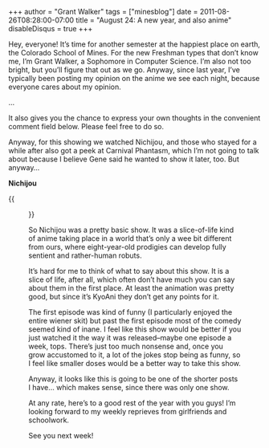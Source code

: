 +++
author = "Grant Walker"
tags = ["minesblog"]
date = 2011-08-26T08:28:00-07:00
title = "August 24: A new year, and also anime"
disableDisqus = true
+++

Hey, everyone! It’s time for another semester at the happiest place on earth, the Colorado School of Mines. For the new Freshman types that don’t know me, I’m Grant Walker, a Sophomore in Computer Science. I’m also not too bright, but you’ll figure that out as we go. Anyway, since last year, I’ve typically been posting my opinion on the anime we see each night, because everyone cares about my opinion.

…

It also gives you the chance to express your own thoughts in the convenient comment field below. Please feel free to do so.

<!--more-->

Anyway, for this showing we watched Nichijou, and those who stayed for a while after also got a peek at Carnival Phantasm, which I’m not going to talk about because I believe Gene said he wanted to show it later, too. But anyway…

**Nichijou**

{{<figure src="assets/nichijou-0-1-1_7098.jpg" caption="There are no men in this show." width="320" height="466">}}

So Nichijou was a pretty basic show. It was a slice-of-life kind of anime taking place in a world that’s only a wee bit different from ours, where eight-year-old prodigies can develop fully sentient and rather-human robuts.

It’s hard for me to think of what to say about this show. It is a slice of life, after all, which often don’t have much you can say about them in the first place. At least the animation was pretty good, but since it’s KyoAni they don’t get any points for it.

The first episode was kind of funny (I particularly enjoyed the entire wiener skit) but past the first episode most of the comedy seemed kind of inane. I feel like this show would be better if you just watched it the way it was released–maybe one episode a week, tops. There’s just too much nonsense and, once you grow accustomed to it, a lot of the jokes stop being as funny, so I feel like smaller doses would be a better way to take this show.

Anyway, it looks like this is going to be one of the shorter posts I have… which makes sense, since there was only one show.

At any rate, here’s to a good rest of the year with you guys! I’m looking forward to my weekly reprieves from girlfriends and schoolwork.

See you next week!
